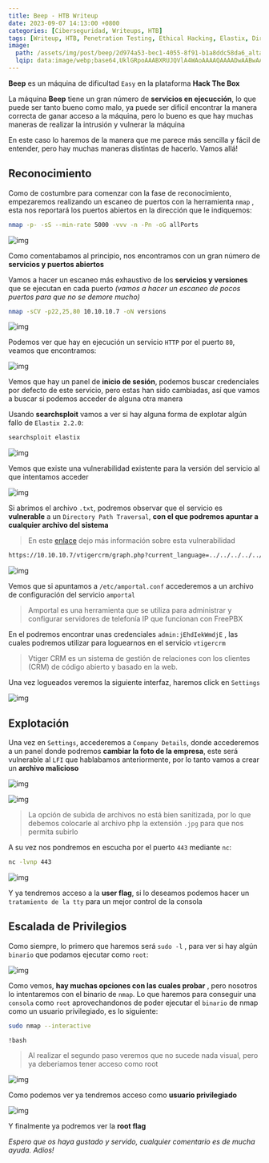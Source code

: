 ```yaml
---
title: Beep - HTB Writeup
date: 2023-09-07 14:13:00 +0800
categories: [Ciberseguridad, Writeups, HTB]
tags: [Writeup, HTB, Penetration Testing, Ethical Hacking, Elastix, Directory Path Traversal, LFI]
image:
  path: /assets/img/post/beep/2d974a53-bec1-4055-8f91-b1a8ddc58da6_alta-libre-aspect-ratio_default_0.jpg
  lqip: data:image/webp;base64,UklGRpoAAABXRUJQVlA4WAoAAAAQAAAADwAABwAAQUxQSDIAAAARL0AmbZurmr57yyIiqE8oiG0bejIYEQTgqiDA9vqnsUSI6H+oAERp2HZ65qP/VIAWAFZQOCBCAAAA8AEAnQEqEAAIAAVAfCWkAALp8sF8rgRgAP7o9FDvMCkMde9PK7euH5M1m6VWoDXf2FkP3BqV0ZYbO6NA/VFIAAAA
---
```


**Beep** es un máquina de dificultad `Easy` en la plataforma **Hack The Box**

La máquina **Beep** tiene un gran número de **servicios en ejecucción**, lo que puede ser tanto bueno como malo, ya puede ser dificil encontrar la manera correcta de ganar acceso a la máquina, pero lo bueno es que hay muchas maneras de realizar la intrusión y vulnerar la máquina

En este caso lo haremos de la manera que me parece más sencilla y fácil de entender, pero hay muchas maneras distintas de hacerlo. Vamos allá!

## **Reconocimiento**

Como de costumbre para comenzar con la fase de reconocimiento, empezaremos realizando un escaneo de puertos con la herramienta `nmap` , esta nos reportará los puertos abiertos en la dirección que le indiquemos:

```bash
nmap -p- -sS --min-rate 5000 -vvv -n -Pn -oG allPorts
```

![img](/assets/img/post/beep/c36e782c-17fb-4f76-83f4-ceacf9ab3b12.png)

Como comentabamos al principio, nos encontramos con un gran número de **servicios y puertos abiertos**

Vamos a hacer un escaneo más exhaustivo de los **servicios y versiones** que se ejecutan en cada puerto *(vamos a hacer un escaneo de pocos puertos para que no se demore mucho)*

```bash
nmap -sCV -p22,25,80 10.10.10.7 -oN versions
```

![img](/assets/img/post/beep/1b19c82f-9dfb-4e29-ab8d-1e3533d44858.png)

Podemos ver que hay en ejecución un servicio `HTTP` por el puerto `80`, veamos que encontramos:

![img](/assets/img/post/beep/ea12d889-e6a7-4a6d-8c5c-9e05e99c32f1.png)

Vemos que hay un panel de **inicio de sesión**, podemos buscar credenciales por defecto de este servicio, pero estas han sido cambiadas, así que vamos a buscar si podemos acceder de alguna otra manera

Usando **searchsploit** vamos a ver si hay alguna forma de explotar algún fallo de `Elastix 2.2.0`:

```bash
searchsploit elastix
```

![img](/assets/img/post/beep/796b300a-81bd-4aa5-9e45-46939fff049e.png)

Vemos que existe una vulnerabilidad existente para la versión del servicio al que intentamos acceder

![img](/assets/img/post/beep/38acbf8a-ea6b-46ca-b2ec-a8cea437c502.png)

Si abrimos el archivo `.txt`, podremos observar que el servicio es **vulnerable** a un `Directory Path Traversal`, **con el que podremos apuntar a cualquier archivo del sistema**

> En este [enlace](https://portswigger.net/web-security/file-path-traversal) dejo más información sobre esta vulnerabilidad

```bash
https://10.10.10.7/vtigercrm/graph.php?current_language=../../../../../../../..//etc/amportal.conf%00&module=Accounts&action
```

![img](/assets/img/post/beep/36210f96-940c-43f0-913f-bd7772993135.png)

Vemos que si apuntamos a `/etc/amportal.conf` accederemos a un archivo de configuración del servicio `amportal`

> Amportal es una herramienta que se utiliza para administrar y configurar servidores de telefonía IP que funcionan con FreePBX

En el podremos encontrar unas credenciales `admin:jEhdIekWmdjE` , las cuales podremos utilizar para loguearnos en el servicio `vtigercrm`

> Vtiger CRM es un sistema de gestión de relaciones con los clientes (CRM) de código abierto y basado en la web.

Una vez logueados veremos la siguiente interfaz, haremos click en `Settings`

![img](/assets/img/post/beep/8ed6b75f-d51e-4fe7-a78e-a86e79502aa1.png)

## **Explotación**

Una vez en `Settings`, accederemos a `Company Details`, donde accederemos a un panel donde podremos **cambiar la foto de la empresa**, este será vulnerable al `LFI` que hablabamos anteriormente, por lo tanto vamos a crear un **archivo malicioso**

![img](/assets/img/post/beep/d838263a-7cfd-4562-b529-f7197dfaf6c8.png)

![img](/assets/img/post/beep/9514ec5d-2f53-467d-b142-e4010bd4503e.png)

> La opción de subida de archivos no está bien sanitizada, por lo que debemos colocarle al archivo php la extensión `.jpg` para que nos permita subirlo

A su vez nos pondremos en escucha por el puerto `443` mediante `nc`:

```bash
nc -lvnp 443
```

![img](/assets/img/post/beep/24c56a99-1502-4006-be91-05f81d135fd6.png)

Y ya tendremos acceso a la **user flag**, si lo deseamos podemos hacer un `tratamiento de la tty` para un mejor control de la consola

## **Escalada de Privilegios**

Como siempre, lo primero que haremos será `sudo -l` , para ver si hay algún `binario` que podamos ejecutar como `root`:

![img](/assets/img/post/beep/9505d4a3-3e5b-4c9c-853d-7b29e65572c6.png)

Como vemos, **hay muchas opciones con las cuales probar** , pero nosotros lo intentaremos con el binario de `nmap`. Lo que haremos para conseguir una `consola` como `root` aprovechandonos de poder ejecutar el `binario` de nmap como un usuario privilegiado, es lo siguiente:

```bash
sudo nmap --interactive

!bash
```

> Al realizar el segundo paso veremos que no sucede nada visual, pero ya deberiamos tener acceso como root

![img](/assets/img/post/beep/2fa43191-ce70-4ebc-b99f-d85cbdc9be1d.png)

Como podemos ver ya tendremos acceso como **usuario privilegiado**

![img](/assets/img/post/beep/75b8622e-7194-4b12-80f3-05f3b620d7d8.png)

Y finalmente ya podremos ver la **root flag**

*Espero que os haya gustado y servido, cualquier comentario es de mucha ayuda. Adios!*
